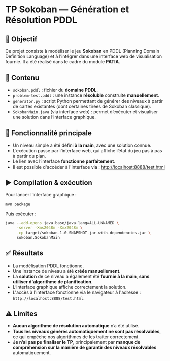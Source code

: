 # TP Sokoban — Génération et Résolution PDDL

## 🎯 Objectif

Ce projet consiste à modéliser le jeu **Sokoban** en PDDL (Planning Domain Definition Language) et à l’intégrer dans une interface web de visualisation fournie. Il a été réalisé dans le cadre du module **PATIA**.

## 🔧 Contenu

- `sokoban.pddl` : fichier du **domaine PDDL**.
- `problem-test.pddl` : une instance **résoluble** construite **manuellement**.
- `generator.py` : script Python permettant de générer des niveaux à partir de cartes existantes (dont certaines tirées de Sokoban classique).
- `SokobanMain.java` (via interface web) : permet d’exécuter et visualiser une solution dans l’interface graphique.

## 🧩 Fonctionnalité principale

- Un niveau simple a été défini **à la main**, avec une solution connue.
- L’exécution passe par l’interface web, qui affiche l’état du jeu pas à pas à partir du plan.
- Le lien avec l’interface **fonctionne parfaitement**.
- Il est possible d'accéder à l'interface via : [http://localhost:8888/test.html](http://localhost:8888/test.html)

## ▶️ Compilation & exécution

Pour lancer l’interface graphique :

```bash
mvn package
```

Puis exécuter :

```bash
java --add-opens java.base/java.lang=ALL-UNNAMED \
     -server -Xms2048m -Xmx2048m \
     -cp target/sokoban-1.0-SNAPSHOT-jar-with-dependencies.jar \
     sokoban.SokobanMain
```

## ✅ Résultats

- La modélisation PDDL fonctionne.
- Une instance de niveau a été **créée manuellement**.
- La **solution** de ce niveau a également été **fournie à la main**, **sans utiliser d'algorithme de planification**.
- L’interface graphique affiche correctement la solution.
- L'accès à l'interface fonctionne via le navigateur à l'adresse : `http://localhost:8888/test.html`.

## ⚠️ Limites

- **Aucun algorithme de résolution automatique** n’a été utilisé.
- **Tous les niveaux générés automatiquement ne sont pas résolvables**, ce qui empêche nos algorithmes de les traiter correctement.
- **Je n’ai pas pu finaliser le TP**, principalement par **manque de compréhension sur la manière de garantir des niveaux résolvables** automatiquement.